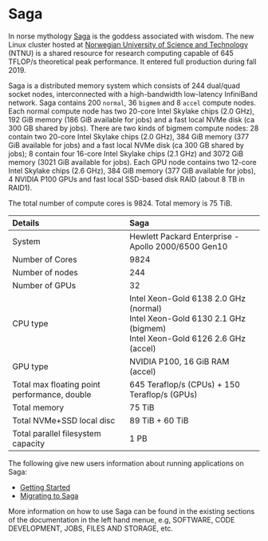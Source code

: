 # Saga

In norse mythology [Saga](https://en.wikipedia.org/wiki/S%C3%A1ga_and_S%C3%B6kkvabekkr) is the goddess associated with wisdom.
The new Linux cluster hosted at [Norwegian University of Science and Technology](https://www.ntnu.edu)
(NTNU) is a shared resource for research computing capable of 645 TFLOP/s
theoretical peak performance. It entered full production during fall 2019.

Saga is a distributed memory system which consists of 244 dual/quad socket nodes,
interconnected with a high-bandwidth low-latency InfiniBand
network. Saga contains 200 `normal`, 36 `bigmem` and 8 `accel` compute nodes.
Each normal compute node has two 20-core Intel Skylake
chips (2.0 GHz), 192 GiB memory (186 GiB available for jobs) and a fast local NVMe disk (ca 300 GB shared by jobs).
There are two kinds of bigmem compute nodes: 28 contain two 20-core Intel Skylake chips (2.0 GHz), 384 GiB memory
(377 GiB available for jobs) and a fast local NVMe disk (ca 300 GB shared by jobs); 8 contain four 16-core Intel
Skylake chips (2.1 GHz) and 3072 GiB memory (3021 GiB available for jobs). Each GPU node
contains two 12-core Intel Skylake chips (2.6 GHz), 384 GiB memory (377 GiB available for jobs), 4 NVIDIA P100 GPUs
and fast local SSD-based disk RAID (about 8 TB in RAID1).

The total number of compute cores is 9824. Total memory is 75 TiB.


| Details     | Saga     |
| :------------- | :------------- |
| System     |Hewlett Packard Enterprise - Apollo 2000/6500 Gen10  |
| Number of Cores     |	9824  |
| Number of nodes     |	244  |
| Number of GPUs | 32 |
| CPU type     |	Intel Xeon-Gold 6138 2.0 GHz (normal)<br> Intel Xeon-Gold 6130 2.1 GHz (bigmem)<br> Intel Xeon-Gold 6126 2.6 GHz (accel)  |
| GPU type     |    NVIDIA P100, 16 GiB RAM (accel) |
| Total max floating point performance, double     |	645 Teraflop/s (CPUs) + 150 Teraflop/s (GPUs) |
| Total memory     |	75 TiB  |
| Total NVMe+SSD local disc | 89 TiB + 60 TiB |
| Total parallel filesystem capacity     |	1 PB  |

The following give new users information about running applications on Saga:

* [Getting Started](gettingstarted.md)
* [Migrating to Saga](../faq/migration2saga.md)

More information on how to use Saga
can be found in the existing sections of the documentation in the left
hand menue, e.g, SOFTWARE, CODE DEVELOPMENT, JOBS, FILES AND STORAGE, etc.
